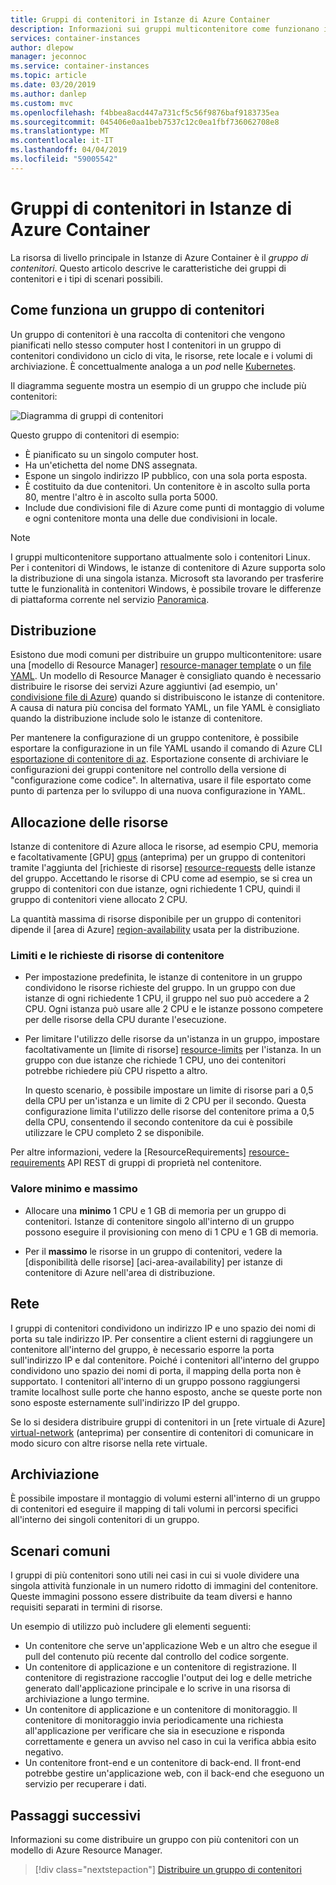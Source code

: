 ```yaml
---
title: Gruppi di contenitori in Istanze di Azure Container
description: Informazioni sui gruppi multicontenitore come funzionano in istanze di contenitore di Azure
services: container-instances
author: dlepow
manager: jeconnoc
ms.service: container-instances
ms.topic: article
ms.date: 03/20/2019
ms.author: danlep
ms.custom: mvc
ms.openlocfilehash: f4bbea8acd447a731cf5c56f9876baf9183735ea
ms.sourcegitcommit: 045406e0aa1beb7537c12c0ea1fbf736062708e8
ms.translationtype: MT
ms.contentlocale: it-IT
ms.lasthandoff: 04/04/2019
ms.locfileid: "59005542"
---
```

# <a name="container-groups-in-azure-container-instances"></a>Gruppi di contenitori in Istanze di Azure Container

La risorsa di livello principale in Istanze di Azure Container è il *gruppo di contenitori*. Questo articolo descrive le caratteristiche dei gruppi di contenitori e i tipi di scenari possibili.

## <a name="how-a-container-group-works"></a>Come funziona un gruppo di contenitori

Un gruppo di contenitori è una raccolta di contenitori che vengono pianificati nello stesso computer host I contenitori in un gruppo di contenitori condividono un ciclo di vita, le risorse, rete locale e i volumi di archiviazione. È concettualmente analoga a un *pod* nelle [Kubernetes][kubernetes-pod].

Il diagramma seguente mostra un esempio di un gruppo che include più contenitori:

![Diagramma di gruppi di contenitori][container-groups-example]

Questo gruppo di contenitori di esempio:

* È pianificato su un singolo computer host.
* Ha un'etichetta del nome DNS assegnata.
* Espone un singolo indirizzo IP pubblico, con una sola porta esposta.
* È costituito da due contenitori. Un contenitore è in ascolto sulla porta 80, mentre l'altro è in ascolto sulla porta 5000.
* Include due condivisioni file di Azure come punti di montaggio di volume e ogni contenitore monta una delle due condivisioni in locale.

> [!NOTE]
> I gruppi multicontenitore supportano attualmente solo i contenitori Linux. Per i contenitori di Windows, le istanze di contenitore di Azure supporta solo la distribuzione di una singola istanza. Microsoft sta lavorando per trasferire tutte le funzionalità in contenitori Windows, è possibile trovare le differenze di piattaforma corrente nel servizio [Panoramica](container-instances-overview.md#linux-and-windows-containers).

## <a name="deployment"></a>Distribuzione

Esistono due modi comuni per distribuire un gruppo multicontenitore: usare una [modello di Resource Manager] [ resource-manager template] o un [file YAML][yaml-file]. Un modello di Resource Manager è consigliato quando è necessario distribuire le risorse dei servizi Azure aggiuntivi (ad esempio, un' [condivisione file di Azure][azure-files]) quando si distribuiscono le istanze di contenitore. A causa di natura più concisa del formato YAML, un file YAML è consigliato quando la distribuzione include solo le istanze di contenitore.

Per mantenere la configurazione di un gruppo contenitore, è possibile esportare la configurazione in un file YAML usando il comando di Azure CLI [esportazione di contenitore di az][az-container-export]. Esportazione consente di archiviare le configurazioni dei gruppi contenitore nel controllo della versione di "configurazione come codice". In alternativa, usare il file esportato come punto di partenza per lo sviluppo di una nuova configurazione in YAML.

## <a name="resource-allocation"></a>Allocazione delle risorse

Istanze di contenitore di Azure alloca le risorse, ad esempio CPU, memoria e facoltativamente [GPU] [ gpus] (anteprima) per un gruppo di contenitori tramite l'aggiunta del [richieste di risorse] [ resource-requests] delle istanze del gruppo. Accettando le risorse di CPU come ad esempio, se si crea un gruppo di contenitori con due istanze, ogni richiedente 1 CPU, quindi il gruppo di contenitori viene allocato 2 CPU.

La quantità massima di risorse disponibile per un gruppo di contenitori dipende il [area di Azure] [ region-availability] usata per la distribuzione.

### <a name="container-resource-requests-and-limits"></a>Limiti e le richieste di risorse di contenitore

* Per impostazione predefinita, le istanze di contenitore in un gruppo condividono le risorse richieste del gruppo. In un gruppo con due istanze di ogni richiedente 1 CPU, il gruppo nel suo può accedere a 2 CPU. Ogni istanza può usare alle 2 CPU e le istanze possono competere per delle risorse della CPU durante l'esecuzione.

* Per limitare l'utilizzo delle risorse da un'istanza in un gruppo, impostare facoltativamente un [limite di risorse] [ resource-limits] per l'istanza. In un gruppo con due istanze che richiede 1 CPU, uno dei contenitori potrebbe richiedere più CPU rispetto a altro.

  In questo scenario, è possibile impostare un limite di risorse pari a 0,5 della CPU per un'istanza e un limite di 2 CPU per il secondo. Questa configurazione limita l'utilizzo delle risorse del contenitore prima a 0,5 della CPU, consentendo il secondo contenitore da cui è possibile utilizzare le CPU completo 2 se disponibile.

Per altre informazioni, vedere la [ResourceRequirements] [ resource-requirements] API REST di gruppi di proprietà nel contenitore.

### <a name="minimum-and-maximum-allocation"></a>Valore minimo e massimo

* Allocare una **minimo** 1 CPU e 1 GB di memoria per un gruppo di contenitori. Istanze di contenitore singolo all'interno di un gruppo possono eseguire il provisioning con meno di 1 CPU e 1 GB di memoria. 

* Per il **massimo** le risorse in un gruppo di contenitori, vedere la [disponibilità delle risorse] [aci-area-availability] per istanze di contenitore di Azure nell'area di distribuzione.

## <a name="networking"></a>Rete

I gruppi di contenitori condividono un indirizzo IP e uno spazio dei nomi di porta su tale indirizzo IP. Per consentire a client esterni di raggiungere un contenitore all'interno del gruppo, è necessario esporre la porta sull'indirizzo IP e dal contenitore. Poiché i contenitori all'interno del gruppo condividono uno spazio dei nomi di porta, il mapping della porta non è supportato. I contenitori all'interno di un gruppo possono raggiungersi tramite localhost sulle porte che hanno esposto, anche se queste porte non sono esposte esternamente sull'indirizzo IP del gruppo.

Se lo si desidera distribuire gruppi di contenitori in un [rete virtuale di Azure] [ virtual-network] (anteprima) per consentire di contenitori di comunicare in modo sicuro con altre risorse nella rete virtuale.

## <a name="storage"></a>Archiviazione

È possibile impostare il montaggio di volumi esterni all'interno di un gruppo di contenitori ed eseguire il mapping di tali volumi in percorsi specifici all'interno dei singoli contenitori di un gruppo.

## <a name="common-scenarios"></a>Scenari comuni

I gruppi di più contenitori sono utili nei casi in cui si vuole dividere una singola attività funzionale in un numero ridotto di immagini del contenitore. Queste immagini possono essere distribuite da team diversi e hanno requisiti separati in termini di risorse.

Un esempio di utilizzo può includere gli elementi seguenti:

* Un contenitore che serve un'applicazione Web e un altro che esegue il pull del contenuto più recente dal controllo del codice sorgente.
* Un contenitore di applicazione e un contenitore di registrazione. Il contenitore di registrazione raccoglie l'output dei log e delle metriche generato dall'applicazione principale e lo scrive in una risorsa di archiviazione a lungo termine.
* Un contenitore di applicazione e un contenitore di monitoraggio. Il contenitore di monitoraggio invia periodicamente una richiesta all'applicazione per verificare che sia in esecuzione e risponda correttamente e genera un avviso nel caso in cui la verifica abbia esito negativo.
* Un contenitore front-end e un contenitore di back-end. Il front-end potrebbe gestire un'applicazione web, con il back-end che eseguono un servizio per recuperare i dati. 

## <a name="next-steps"></a>Passaggi successivi

Informazioni su come distribuire un gruppo con più contenitori con un modello di Azure Resource Manager.

> [!div class="nextstepaction"]
> [Distribuire un gruppo di contenitori][resource-manager template]

<!-- IMAGES -->
[container-groups-example]: ./media/container-instances-container-groups/container-groups-example.png

<!-- LINKS - External -->
[dcos-pod]: https://dcos.io/docs/1.10/deploying-services/pods/
[kubernetes-pod]: https://kubernetes.io/docs/concepts/workloads/pods/pod/

<!-- LINKS - Internal -->
[resource-manager template]: container-instances-multi-container-group.md
[yaml-file]: container-instances-multi-container-yaml.md
[region-availability]: container-instances-region-availability.md
[resource-requests]: /rest/api/container-instances/containergroups/createorupdate#resourcerequests
[resource-limits]: /rest/api/container-instances/containergroups/createorupdate#resourcelimits
[resource-requirements]: /rest/api/container-instances/containergroups/createorupdate#resourcerequirements
[azure-files]: container-instances-volume-azure-files.md
[virtual-network]: container-instances-vnet.md
[gpus]: container-instances-gpu.md
[az-container-export]: /cli/azure/container#az-container-export

